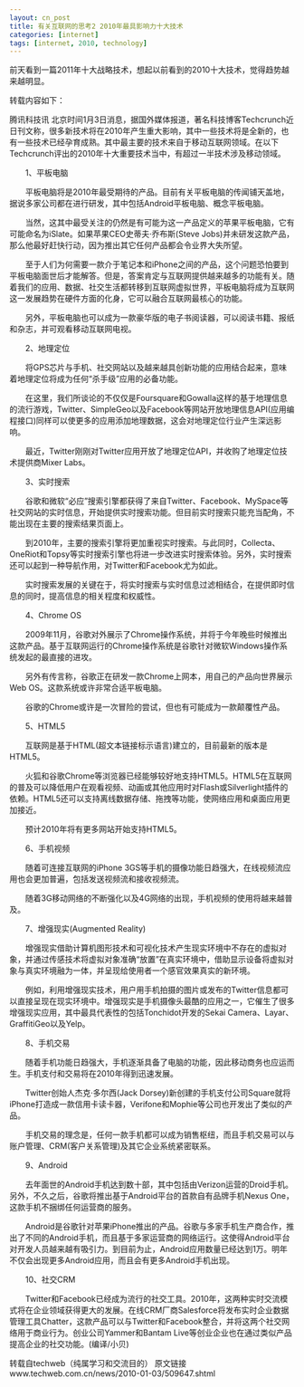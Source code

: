 ```yaml
---
layout: cn_post
title: 有关互联网的思考2 2010年最具影响力十大技术
categories: [internet]
tags: [internet, 2010, technology]
---
```


前天看到一篇2011年十大战略技术，想起以前看到的2010十大技术，觉得趋势越来越明显。

转载内容如下：

腾讯科技讯 北京时间1月3日消息，据国外媒体报道，著名科技博客Techcrunch近日刊文称，很多新技术将在2010年产生重大影响，其中一些技术将是全新的，也有一些技术已经孕育成熟。其中最主要的技术来自于移动互联网领域。在以下Techcrunch评出的2010年十大重要技术当中，有超过一半技术涉及移动领域。

　　1、平板电脑

　　平板电脑将是2010年最受期待的产品。目前有关平板电脑的传闻铺天盖地，据说多家公司都在进行研发，其中包括Android平板电脑、概念平板电脑。

　　当然，这其中最受关注的仍然是有可能为这一产品定义的苹果平板电脑，它有可能命名为iSlate。如果苹果CEO史蒂夫·乔布斯(Steve Jobs)并未研发这款产品，那么他最好赶快行动，因为推出其它任何产品都会令业界大失所望。

　　至于人们为何需要一款介于笔记本和iPhone之间的产品，这个问题恐怕要到平板电脑面世后才能解答。但是，答案肯定与互联网提供越来越多的功能有关。随着我们的应用、数据、社交生活都转移到互联网虚拟世界，平板电脑将成为互联网这一发展趋势在硬件方面的化身，它可以融合互联网最核心的功能。

　　另外，平板电脑也可以成为一款豪华版的电子书阅读器，可以阅读书籍、报纸和杂志，并可观看移动互联网电视。

　　2、地理定位

　　将GPS芯片与手机、社交网站以及越来越具创新功能的应用结合起来，意味着地理定位将成为任何“杀手级”应用的必备功能。

　　在这里，我们所谈论的不仅仅是Foursquare和Gowalla这样的基于地理信息的流行游戏，Twitter、SimpleGeo以及Facebook等网站开放地理信息API(应用编程接口)同样可以使更多的应用添加地理数据，这会对地理定位行业产生深远影响。

　　最近，Twitter刚刚对Twitter应用开放了地理定位API，并收购了地理定位技术提供商Mixer Labs。

　　3、实时搜索

　　谷歌和微软“必应”搜索引擎都获得了来自Twitter、Facebook、MySpace等社交网站的实时信息，开始提供实时搜索功能。但目前实时搜索只能充当配角，不能出现在主要的搜索结果页面上。

　　到2010年，主要的搜索引擎将更加重视实时搜索。与此同时，Collecta、OneRiot和Topsy等实时搜索引擎也将进一步改进实时搜索体验。另外，实时搜索还可以起到一种导航作用，对Twitter和Facebook尤为如此。

　　实时搜索发展的关键在于，将实时搜索与实时信息过滤相结合，在提供即时信息的同时，提高信息的相关程度和权威性。

　　4、Chrome OS

　　2009年11月，谷歌对外展示了Chrome操作系统，并将于今年晚些时候推出这款产品。基于互联网运行的Chrome操作系统是谷歌针对微软Windows操作系统发起的最直接的进攻。

　　另外有传言称，谷歌正在研发一款Chrome上网本，用自己的产品向世界展示Web OS。这款系统或许非常合适平板电脑。

　　谷歌的Chrome或许是一次冒险的尝试，但也有可能成为一款颠覆性产品。

　　5、HTML5

　　互联网是基于HTML(超文本链接标示语言)建立的，目前最新的版本是HTML5。

　　火狐和谷歌Chrome等浏览器已经能够较好地支持HTML5。HTML5在互联网的普及可以降低用户在观看视频、动画或其他应用时对Flash或Silverlight插件的依赖。HTML5还可以支持离线数据存储、拖拽等功能，使网络应用和桌面应用更加接近。

　　预计2010年将有更多网站开始支持HTML5。

　　6、手机视频

　　随着可连接互联网的iPhone 3GS等手机的摄像功能日趋强大，在线视频流应用也会更加普遍，包括发送视频流和接收视频流。

　　随着3G移动网络的不断强化以及4G网络的出现，手机视频的使用将越来越普及。

　　7、增强现实(Augmented Reality)

　　增强现实借助计算机图形技术和可视化技术产生现实环境中不存在的虚拟对象，并通过传感技术将虚拟对象准确“放置”在真实环境中，借助显示设备将虚拟对象与真实环境融为一体，并呈现给使用者一个感官效果真实的新环境。

　　例如，利用增强现实技术，用户用手机拍摄的图片或发布的Twitter信息都可以直接呈现在现实环境中。增强现实是手机摄像头最酷的应用之一，它催生了很多增强现实应用，其中最具代表性的包括Tonchidot开发的Sekai Camera、Layar、GraffitiGeo以及Yelp。

　　8、手机交易

　　随着手机功能日趋强大，手机逐渐具备了电脑的功能，因此移动商务也应运而生。手机支付和交易将在2010年得到迅速发展。

　　Twitter创始人杰克·多尔西(Jack Dorsey)新创建的手机支付公司Square就将iPhone打造成一款信用卡读卡器，Verifone和Mophie等公司也开发出了类似的产品。

　　手机交易的理念是，任何一款手机都可以成为销售枢纽，而且手机交易可以与账户管理、CRM(客户关系管理)及其它企业系统紧密联系。

　　9、Android

　　去年面世的Android手机达到数十部，其中包括由Verizon运营的Droid手机。另外，不久之后，谷歌将推出基于Android平台的首款自有品牌手机Nexus One，这款手机不捆绑任何运营商的服务。

　　Android是谷歌针对苹果iPhone推出的产品。谷歌与多家手机生产商合作，推出了不同的Android手机，而且基于多家运营商的网络运行。这使得Android平台对开发人员越来越有吸引力。到目前为止，Android应用数量已经达到1万。明年不仅会出现更多Android应用，而且会有更多Android手机出现。

　　10、社交CRM

　　Twitter和Facebook已经成为流行的社交工具。2010年，这两种实时交流模式将在企业领域获得更大的发展。在线CRM厂商Salesforce将发布实时企业数据管理工具Chatter，这款产品可以与Twitter和Facebook整合，并将这两个社交网络用于商业行为。创业公司Yammer和Bantam Live等创业企业也在通过类似产品提高企业的社交功能。(编译/小贝)

转载自techweb（纯属学习和交流目的） 原文链接www.techweb.com.cn/news/2010-01-03/509647.shtml



